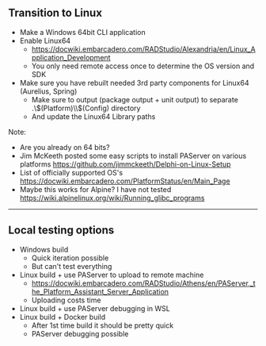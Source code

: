 ## Transition to Linux

* Make a Windows 64bit CLI application <!-- .element: class="fragment" -->
* Enable Linux64 <!-- .element: class="fragment" -->
  - https://docwiki.embarcadero.com/RADStudio/Alexandria/en/Linux_Application_Development <!-- .element: class="fragment" -->
  - You only need remote access once to determine the OS version and SDK <!-- .element: class="fragment" -->
* Make sure you have rebuilt needed 3rd party components for Linux64 (Aurelius, Spring) <!-- .element: class="fragment" -->
  - Make sure to output (package output + unit output) to separate .\\$(Platform)\\$(Config) directory <!-- .element: class="fragment" -->
  - And update the Linux64 Library paths <!-- .element: class="fragment" -->

Note:
* Are you already on 64 bits?
* Jim McKeeth posted some easy scripts to install PAServer on various platforms https://github.com/jimmckeeth/Delphi-on-Linux-Setup
* List of officially supported OS's https://docwiki.embarcadero.com/PlatformStatus/en/Main_Page
* Maybe this works for Alpine? I have not tested https://wiki.alpinelinux.org/wiki/Running_glibc_programs

---

## Local testing options

* Windows build <!-- .element: class="fragment" -->
  - Quick iteration possible <!-- .element: class="fragment" -->
  - But can't test everything <!-- .element: class="fragment" -->
* Linux build + use PAServer to upload to remote machine <!-- .element: class="fragment" -->
  - https://docwiki.embarcadero.com/RADStudio/Athens/en/PAServer,_the_Platform_Assistant_Server_Application <!-- .element: class="fragment" -->
  - Uploading costs time <!-- .element: class="fragment" -->
* Linux build + use PAServer debugging in WSL <!-- .element: class="fragment" -->
* Linux build + Docker build <!-- .element: class="fragment" -->
  - After 1st time build it should be pretty quick <!-- .element: class="fragment" -->
  - PAServer debugging possible <!-- .element: class="fragment" -->
